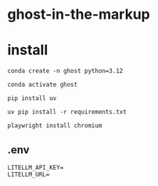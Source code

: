 # ghost-in-the-markup


# install

```
conda create -n ghost python=3.12
```

```
conda activate ghost
```

```
pip install uv
```

```
uv pip install -r requirements.txt
```

```
playwright install chromium
```


## .env

```
LITELLM_API_KEY=
LITELLM_URL=
```

